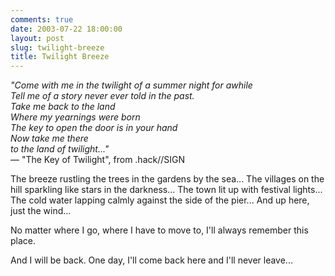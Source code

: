 ```yaml
---
comments: true
date: 2003-07-22 18:00:00
layout: post
slug: twilight-breeze
title: Twilight Breeze
---
```


*"Come with me in the twilight of a summer night for awhile<br/>
Tell me of a story never ever told in the past.<br/>
Take me back to the land<br/>
Where my yearnings were born<br/>
The key to open the door is in your hand<br/>
Now take me there<br/>
to the land of twilight..."*<br/>
&mdash; "The Key of Twilight", from .hack//SIGN

The breeze rustling the trees in the gardens by the sea... The villages on the hill sparkling like stars in the darkness... The town lit up with festival lights... The cold water lapping calmly against the side of the pier... And up here, just the wind...

No matter where I go, where I have to move to, I'll always remember this place.

And I will be back. One day, I'll come back here and I'll never leave...
